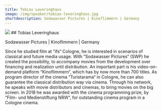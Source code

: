 ```yaml
---
title: Tobias Leveringhaus
image: /img/speaker/tobias-leveringhaus.jpg
shortdescription: Sodawasser Pictures | Kinoflimmern | Germany
---
```

<img src="/img/speaker/tobias-leveringhaus.jpg">
## Tobias Leveringhaus

Sodawasser Pictures | Kinoflimmern | Germany

Since he studied film at “ifs“ Cologne, he is interested in scenarios of classical and future media usage. With “Sodawasser Pictures“ (SWP) he created the possibility, to accompany movies from the development over financing and realization until distribution. An important part is his video-on-demand platform “Kinoflimmern“, which has by now more than 700 titles. As program director of the cinema “Turistarama“ in Cologne, he can also guarantee the classical distribution way via cinema. Through his network, he speaks with movie distributors and cinemas, to bring movies on the big screen. In 2018 he was awarded with the cinema programming prize, by “Film- und Medienstiftung NRW“, for outstanding cinema program in a Cologne cinema.

